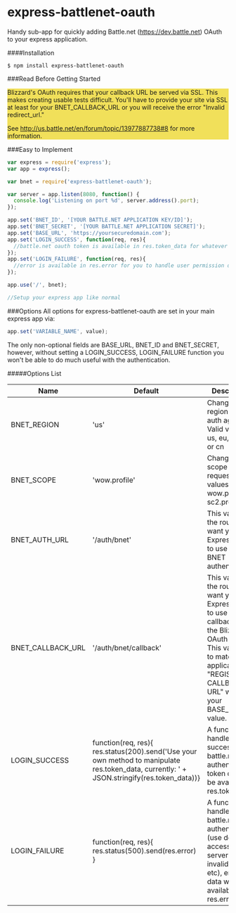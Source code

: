 express-battlenet-oauth
=================
Handy sub-app for quickly adding Battle.net (https://dev.battle.net) OAuth to your express application.


####Installation
````
$ npm install express-battlenet-oauth
````

###Read Before Getting Started
<div style="width:100%; background-color:#f1e05a;">
Blizzard's OAuth requires that your callback URL be served via SSL.
This makes creating usable tests difficult. You'll have to provide your site via SSL at least for your
BNET_CALLBACK_URL or you will receive the error "Invalid redirect_url."

See http://us.battle.net/en/forum/topic/13977887738#8 for more information.
</div>


###Easy to Implement
```javascript
var express = require('express');
var app = express();

var bnet = require('express-battlenet-oauth');

var server = app.listen(8080, function() {
  console.log('Listening on port %d', server.address().port);
});

app.set('BNET_ID', '[YOUR BATTLE.NET APPLICATION KEY/ID]');
app.set('BNET_SECRET', '[YOUR BATTLE.NET APPLICATION SECRET]');
app.set('BASE_URL', 'https://yoursecuredomain.com');
app.set('LOGIN_SUCCESS', function(req, res){ 
  //battle.net oauth token is available in res.token_data for whatever your needs are
});
app.set('LOGIN_FAILURE', function(req, res){ 
  //error is available in res.error for you to handle user permission denial or other errors
});

app.use('/', bnet);

//Setup your express app like normal
```

###Options
All options for express-battlenet-oauth are set in your main express app via:

```javascript
app.set('VARIABLE_NAME', value);
```
The only non-optional fields are BASE_URL, BNET_ID and BNET_SECRET, however, without setting a LOGIN_SUCCESS, LOGIN_FAILURE
function you won't be able to do much useful with the authentication.

#####Options List
<table>
  <thead><tr><th>Name</th><th>Default</th><th>Description</th></tr></thead>
  <tbody>
    <tr>
      <td>BNET_REGION</td>
      <td>'us'</td>
      <td>Changing the region you auth against. Valid values: us, eu, kr, tw, or cn</td>
    </tr>
    <tr>
      <td>BNET_SCOPE</td>
      <td>'wow.profile'</td>
      <td>Changing the scope of your request. Valid values: wow.profile, sc2.profile</td>
    </tr><tr>
      <td>BNET_AUTH_URL</td>
      <td>'/auth/bnet'</td>
      <td>This value is the route you want your Express app to use to begin BNET authentication.</td>
    </tr><tr>
      <td>BNET_CALLBACK_URL</td>
      <td>'/auth/bnet/callback'</td>
      <td>This value is the route you want your Express app to use for the callback from the Blizzard OAuth API. 
      This value has to match your applications "REGISTER CALLBACK URL" without your BASE_URL value.</td>
    </tr>
    <tr>
      <td>LOGIN_SUCCESS</td>
      <td>
      function(req, res){ res.status(200).send('Use your own method to manipulate res.token_data, 
      currently: ' + JSON.stringify(res.token_data))}
      </td>
      <td>A function to handle a successful battle.net authentication, token data will be available at res.token_data</td>
    </tr>
    <tr>
      <td>LOGIN_FAILURE</td>
      <td>
      function(req, res){ res.status(500).send(res.error) }
      </td>
      <td>A function to handle a failed battle.net authentication (use declined access, bnet server errors, invalid 
      grants, etc), error data will be available at res.error</td>
    </tr>
  </tbody>
</table>    
